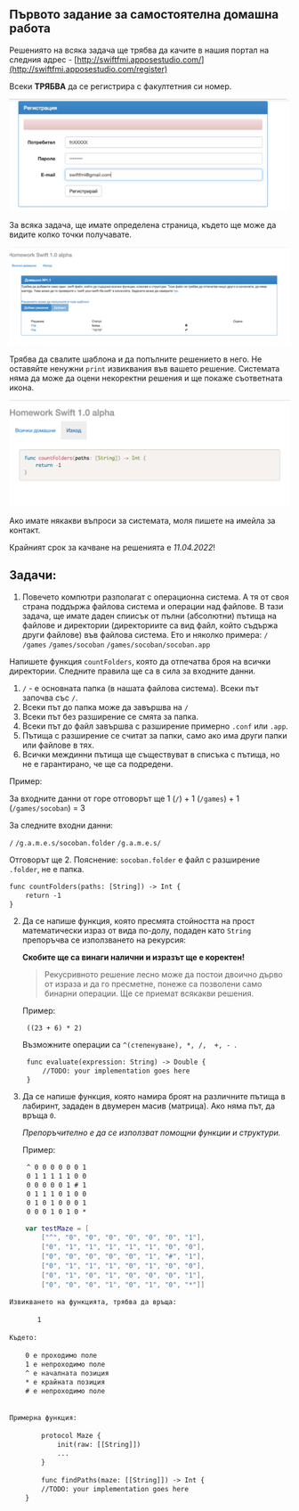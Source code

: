 ## Първото задание за самостоятелна домашна работа

Решениятo на всяка задача ще трябва да качите в нашия портал на следния адрес - [http://swiftfmi.apposestudio.com/](http://swiftfmi.apposestudio.com/register)

Всеки __ТРЯБВА__ да се регистрира с факултетния си номер.

![Как се регистрираме?](assets/register.png)

За всяка задача, ще имате определена страница, където ще може да видите колко точки получавате.

![Как добавяме решение?](assets/task1.png)

Трябва да свалите шаблона и да попълните решението в него. Не оставяйте ненужни `print` извиквания във вашето решение. Системата няма да може да оцени некоректни решения и ще покаже съответната икона.

![Как добавяме решение?](assets/task1_template.png)

Ако имате някакви въпроси за системата, моля пишете на имейла за контакт.

Крайният срок за качване на решенията е _11.04.2022_!


## Задачи:

1. Повечето компютри разполагат с операционна система. А тя от своя страна поддържа файлова система и операции над файлове. В тази задача,
ще имате даден спиисък от пълни (абсолютни) пътища на файлове и директории (директориите са вид файл, който съдържа други файлове) във файлова система. Ето и няколко примера:
`/` 
`/games`
`/games/socoban`
`/games/socoban/socoban.app`

Напишете функция `countFolders`, която да отпечатва броя на всички директории. Следните правила ще са в сила за входните данни.

1. `/` - е основната папка (в нашата файлова система). Всеки път започва със `/`.
1. Всеки път до папка може да завършва на `/`
1. Всеки път без разширение се смята за папка.
1. Всеки път до файл завършва с разширение примерно `.conf` или `.app`. 
1. Пътища с разширение се считат за папки, само ако има други папки или файлове в тях. 
1. Всички междинни пътища ще съществуват в списъка с пътища, но не е гарантирано, че ще са подредени.

Пример:

За входните данни от горе отговорът ще 1 (`/`) + 1 (`/games`) + 1 (`/games/socoban`) = 3

За следните входни данни: 

`/`
`/g.a.m.e.s/socoban.folder` 
`/g.a.m.e.s/`

Отговорът ще 2. Пояснение: `socoban.folder` е файл с разширение `.folder`, не е папка.

    func countFolders(paths: [String]) -> Int {
        return -1
	}

2. Да се нaпише функция, която пресмята стойността на прост математически израз от вида по-долу, подаден като `String` препоръчва се използването на рекурсия:
	
	__Скобите ще са винаги налични и изразът ще е коректен!__

    > Рекусривното решение лесно може да постои двоично дърво от израза и да го пресметне, понеже са позволени само бинарни операции.
    > Ще се приемат всякакви решения.
	
	Пример: 
		
		((23 + 6) * 2)
	
	Възможните операции са ```^(степенуване), *, /,  +, - ```.
	
		func evaluate(expression: String) -> Double {
			//TODO: your implementation goes here
		}

3. Да се напише функция, която намира броят на различните пътища в лабиринт, зададен в двумерен масив (матрица). Ако няма път, да връща ```0```.

	_Препоръчително е да се използват помощни функции и структури._
 
	Пример: 
		
		^ 0 0 0 0 0 0 1
		0 1 1 1 1 1 0 0
		0 0 0 0 0 1 # 1
		0 1 1 1 0 1 0 0
		0 1 0 1 0 0 0 1
		0 0 0 1 0 1 0 *

```swift
    var testMaze = [
        ["^", "0", "0", "0", "0", "0", "0", "1"],
		["0", "1", "1", "1", "1", "1", "0", "0"],
		["0", "0", "0", "0", "0", "1", "#", "1"],
		["0", "1", "1", "1", "0", "1", "0", "0"],
		["0", "1", "0", "1", "0", "0", "0", "1"],
		["0", "0", "0", "1", "0", "1", "0", "*"]]
```
        
    Извикването на функцията, трябва да връща: 
    
           1

	Където:
	
		0 е проходимо поле
		1 е непроходимо поле
		^ е началната позиция
		* е крайната позиция
        # е непроходимо поле


	Примeрна функция:
                
            protocol Maze {
                init(raw: [[String]])
                ...
            }
            
            func findPaths(maze: [[String]]) -> Int {
			//TODO: your implementation goes here
		}

